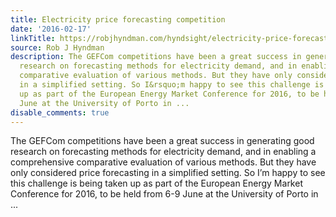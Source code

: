 ```yaml
---
title: Electricity price forecasting competition
date: '2016-02-17'
linkTitle: https://robjhyndman.com/hyndsight/electricity-price-forecasting-competition/
source: Rob J Hyndman
description: The GEFCom competitions have been a great success in generating good
  research on forecasting methods for electricity demand, and in enabling a comprehensive
  comparative evaluation of various methods. But they have only considered price forecasting
  in a simplified setting. So I&rsquo;m happy to see this challenge is being taken
  up as part of the European Energy Market Conference for 2016, to be held from 6-9
  June at the University of Porto in ...
disable_comments: true
---
```

The GEFCom competitions have been a great success in generating good research on forecasting methods for electricity demand, and in enabling a comprehensive comparative evaluation of various methods. But they have only considered price forecasting in a simplified setting. So I&rsquo;m happy to see this challenge is being taken up as part of the European Energy Market Conference for 2016, to be held from 6-9 June at the University of Porto in ...